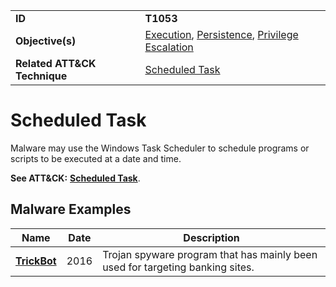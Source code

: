 |||
|---------|------------------------|
|**ID**|**T1053**|
|**Objective(s)**| [Execution](https://github.com/MBCProject/mbc-markdown/tree/master/execution), [Persistence](https://github.com/MBCProject/mbc-markdown/tree/master/persistence), [Privilege Escalation](https://github.com/MBCProject/mbc-markdown/tree/master/privilege-escalation)|
|**Related ATT&CK Technique**|[Scheduled Task](https://attack.mitre.org/techniques/T1053/)|


Scheduled Task
==============
Malware may use the Windows Task Scheduler to schedule programs or scripts to be executed at a date and time.

**See ATT&CK:** [**Scheduled Task**](https://attack.mitre.org/techniques/T1053/).

Malware Examples
----------------
|Name|Date|Description|
|-----------------------------|-----------|-----------------------------|
|[**TrickBot**](https://github.com/MBCProject/mbc-markdown/tree/master/xample-malware/trickbot.md)|2016|Trojan spyware program that has mainly been used for targeting banking sites.|
